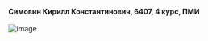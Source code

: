 <strong>Симовин Кирилл Константинович, 6407, 4 курс, ПМИ</strong>
<br><br>
![image](https://github.com/Tamada4a/web-repository/assets/99251317/0e4e43a1-c8b7-41e4-9b4e-29711d3076e5)
